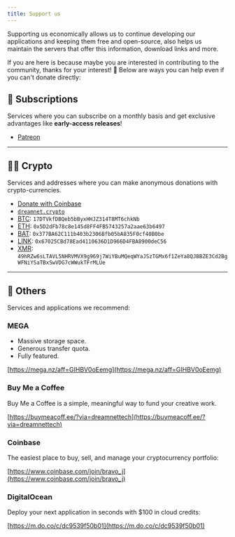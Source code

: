 ```yaml
---
title: Support us
---
```


Supporting us economically allows us to continue developing our applications and keeping them free and open-source, also helps us maintain the servers that offer this information, download links and more.

If you are here is because maybe you are interested in contributing to the community, thanks for your interest! 💖 Below are ways you can help even if you can't donate directly:

## 🌟 Subscriptions

Services where you can subscribe on a monthly basis and get exclusive advantages like **early-access releases**!

- [Patreon](https://www.patreon.com/dreamnet)

---

## 👨‍💻 Crypto

Services and addresses where you can make anonymous donations with crypto-currencies.

- [Donate with Coinbase](https://commerce.coinbase.com/checkout/24a8bcb6-22db-4166-9bea-fb24fe78f1cd)
- [`dreamnet.crypto`](https://unstoppabledomains.com/apps)
- [BTC](https://www.livecoinwatch.com/price/Bitcoin-BTC): `17DTVkfDBQeb5bByxHHJZ314T8MT6chkNb`
- [ETH](https://www.livecoinwatch.com/price/Ethereum-ETH): `0x5D2dFb78c8e145d8FF4FB5743257a2aae63b6497`
- [BAT](https://www.livecoinwatch.com/price/BasicAttentionToken-BAT): `0x377BA62C111b403b2306Bfb05bA835F0cf40B0be`
- [LINK](https://www.livecoinwatch.com/price/ChainLink-LINK): `0x67025CBd78Ead4110636D1D966D4FBA8900deC56`
- [XMR](https://www.livecoinwatch.com/price/Monero-XMR): `49hRZw6sLTAVL5NHRVMVX9g969j7WiYBuMQeqWYaJSzTGMx6f1ZeYa8QJBBZE3Cd2BgWFNiYSaTBxSwVDG7cWWukTFrMLUe`

---

## 🎈 Others

Services and applications we recommend:

### MEGA

- Massive storage space. 
- Generous transfer quota.
- Fully featured.

[https://mega.nz/aff=GIHBV0oEemg](https://mega.nz/aff=GIHBV0oEemg)

### Buy Me a Coffee

Buy Me a Coffee is a simple, meaningful way to fund your creative work.

[https://buymeacoff.ee/?via=dreamnettech](https://buymeacoff.ee/?via=dreamnettech)

### Coinbase

The easiest place to buy, sell, and manage your cryptocurrency portfolio:

[https://www.coinbase.com/join/bravo_j](https://www.coinbase.com/join/bravo_j)

### DigitalOcean

Deploy your next application in seconds with $100 in cloud credits:

[https://m.do.co/c/dc9539f50b01](https://m.do.co/c/dc9539f50b01)

<ins data-revive-zoneid="3" data-revive-id="3fe087377ab3999f9bd455cef8976f0b"></ins>
